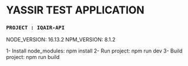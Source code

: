# YASSIR TEST APPLICATION

### `PROJECT : IQAIR-API`

NODE_VERSION: 16.13.2
NPM_VERSION: 8.1.2

1- Install node_modules: npm install
2- Run project: npm run dev
3- Build project: npm run build